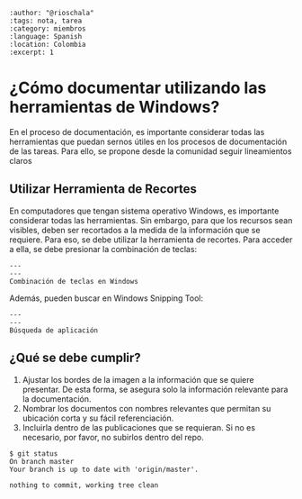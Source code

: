 
```{post} 2023-07-18
:author: "@rioschala"
:tags: nota, tarea
:category: miembros
:language: Spanish
:location: Colombia
:excerpt: 1
```

# ¿Cómo documentar utilizando las herramientas de Windows?

En el proceso de documentación, es importante considerar todas las herramientas que puedan sernos útiles en los procesos de documentación de las tareas. Para ello, se propone desde la comunidad seguir lineamientos claros

## Utilizar Herramienta de Recortes
En computadores que tengan sistema operativo Windows, es importante considerar todas las herramientas. Sin embargo, para que los recursos sean visibles, deben ser recortados a la medida de la información que se requiere. Para eso, se debe utilizar la herramienta de recortes. Para acceder a ella, se debe presionar la combinación de teclas:

```{figure} como-documentar.md-data/windows-shitf-s.png
---
---
Combinación de teclas en Windows
```
Además, pueden buscar en Windows Snipping Tool:

```{figure} como-documentar.md-data/snipping-tool-shortcut.png
---
---
Búsqueda de aplicación
``` 
## ¿Qué se debe cumplir?

1. Ajustar los bordes de la imagen a la información que se quiere presentar. De esta forma, se asegura solo la información relevante para la documentación.
2. Nombrar los documentos con nombres relevantes que permitan su ubicación corta y su fácil referenciación. 
3. Incluirla dentro de las publicaciones que se requieran. Si no es necesario, por favor, no subirlos dentro del repo. 


```console
$ git status 
On branch master
Your branch is up to date with 'origin/master'.

nothing to commit, working tree clean
```
